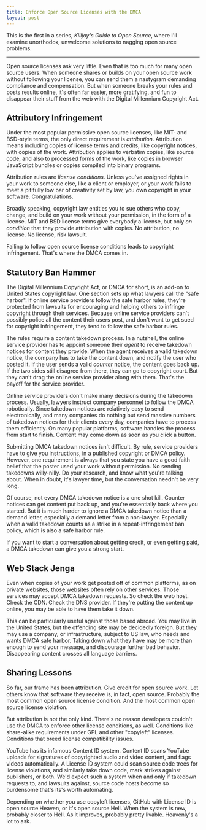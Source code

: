 ```yaml
---
title: Enforce Open Source Licenses with the DMCA
layout: post
---
```


This is the first in a series, _Killjoy's Guide to Open Source_, where I'll examine unorthodox, unwelcome solutions to nagging open source problems.

---

Open source licenses ask very little.  Even that is too much for many open source users.  When someone shares or builds on your open source work without following your license, you can send them a nastygram demanding compliance and compensation.  But when someone breaks your rules and posts results online, it's often far easier, more gratifying, and fun to disappear their stuff from the web with the Digital Millennium Copyright Act.

## Attributory Infringement

Under the most popular permissive open source licenses, like MIT- and BSD-style terms, the only direct requirement is _attribution_.  Attribution means including copies of license terms and credits, like copyright notices, with copies of the work.  Attribution applies to verbatim copies, like source code, and also to processed forms of the work, like copies in browser JavaScript bundles or copies compiled into binary programs.

Attribution rules are _license conditions_.  Unless you've assigned rights in your work to someone else, like a client or employer, or your work fails to meet a pitifully low bar of creativity set by law, you own copyright in your software.  Congratulations.

Broadly speaking, copyright law entitles you to sue others who copy, change, and build on your work without your permission, in the form of a license.  MIT and BSD license terms give everybody a license, but only _on condition_ that they provide attribution with copies.  No attribution, no license.  No license, risk lawsuit.

Failing to follow open source license conditions leads to copyright infringement.  That's where the DMCA comes in.

## Statutory Ban Hammer

The Digital Millennium Copyright Act, or DMCA for short, is an add-on to United States copyright law.  One section sets up what lawyers call the "safe harbor".  If online service providers follow the safe harbor rules, they're protected from lawsuits for encouraging and helping others to infringe copyright through their services.  Because online service providers can't possibly police all the content their users post, and don't want to get sued for copyright infringement, they tend to follow the safe harbor rules.

The rules require a content takedown process.  In a nutshell, the online service provider has to appoint someone their _agent_ to receive takedown notices for content they provide.  When the agent receives a valid takedown notice, the company has to take the content down, and notify the user who posted it.  If the user sends a valid _counter_ notice, the content goes back up.  If the two sides still disagree from there, they can go to copyright court.  But they can't drag the online service provider along with them.  That's the payoff for the service provider.

Online service providers don't make many decisions during the takedown process.  Usually, lawyers instruct company personnel to follow the DMCA robotically.  Since takedown notices are relatively easy to send electronically, and many companies do nothing but send massive numbers of takedown notices for their clients every day, companies have to process them efficiently.  On many popular platforms, software handles the process from start to finish.  Content may come down as soon as you click a button.

Submitting DMCA takedown notices isn't difficult.  By rule, service providers have to give you instructions, in a published copyright or DMCA policy.  However, one requirement is always that you state you have a good faith belief that the poster used your work without permission.  No sending takedowns willy-nilly.  Do your research, and know what you're talking about.  When in doubt, it's lawyer time, but the conversation needn't be very long.

Of course, not every DMCA takedown notice is a one shot kill.  Counter notices can get content put back up, and you're essentially back where you started.  But it is much harder to ignore a DMCA takedown notice than a demand letter, especially a demand letter from a non-lawyer.  Especially when a valid takedown counts as a strike in a repeat-infringement ban policy, which is also a safe harbor rule.

If you want to start a conversation about getting credit, or even getting paid, a DMCA takedown can give you a strong start.

## Web Stack Jenga

Even when copies of your work get posted off of common platforms, as on private websites, those websites often rely on other services.  Those services may accept DMCA takedown requests.  So check the web host.  Check the CDN.  Check the DNS provider.  If they're putting the content up online, you may be able to have them take it down.

This can be particularly useful against those based abroad.  You may live in the United States, but the offending site may be decidedly foreign.  But they may use a company, or infrastructure, subject to US law, who needs and wants DMCA safe harbor.  Taking down what they have may be more than enough to send your message, and discourage further bad behavior.  Disappearing content crosses all language barriers.

## Sharing Lessons

So far, our frame has been attribution.  Give credit for open source work.  Let others know that software they receive is, in fact, open source.  Probably the most common open source license condition.  And the most common open source license violation.

But attribution is not the only kind.  There's no reason developers couldn't use the DMCA to enforce other license conditions, as well.  Conditions like share-alike requirements under GPL and other "copyleft" licenses.  Conditions that breed license compatibility issues.

YouTube has its infamous Content ID system.  Content ID scans YouTube uploads for signatures of copyrighted audio and video content, and flags videos automatically.  A License ID system could scan source code trees for license violations, and similarly take down code, mark strikes against publishers, or both.  We'd expect such a system when and only if takedown requests to, and lawsuits against, source code hosts become so burdensome that's its's worth automating.

Depending on whether you use copyleft licenses, GitHub with License ID is open source Heaven, or it's open source Hell.  When the system is new, probably closer to Hell.  As it improves, probably pretty livable.  Heavenly's a lot to ask.
